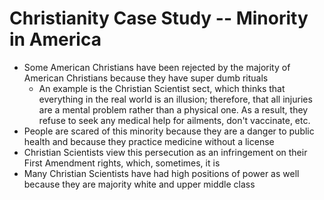# Christianity Case Study -- Minority in America

* Some American Christians have been rejected by the majority of American Christians because they have super dumb rituals
  * An example is the Christian Scientist sect, which thinks that everything in the real world is an illusion; therefore, that all injuries are a mental problem rather than a physical one. As a result, they refuse to seek any medical help for ailments, don't vaccinate, etc. 
* People are scared of this minority because they are a danger to public health and because they practice medicine without a license
* Christian Scientists view this persecution as an infringement on their First Amendment rights, which, sometimes, it is
* Many Christian Scientists have had high positions of power as well because they are majority white and upper middle class

 